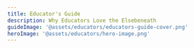 ```yaml
---
title: Educator's Guide
description: Why Educators Love the Elsebeneath
guideImage: '@assets/educators/educators-guide-cover.png'
heroImage: '@assets/educators/hero-image.png'
---
```

